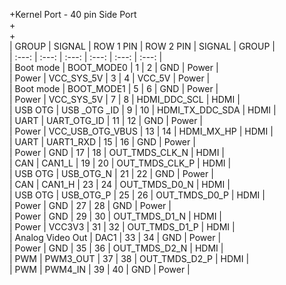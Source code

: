 +Kernel Port - 40 pin Side Port  
+  
+  
 | GROUP  | SIGNAL  | ROW 1 PIN  | ROW 2 PIN  | SIGNAL  | GROUP  |  
 | :---:  | :---:  | :---:  | :---:  | :---:  | :---:  |  
 | Boot mode  | BOOT_MODE0 | 1  | 2  | GND  | Power  |  
 | Power  | VCC_SYS_5V  | 3  | 4  | VCC_5V  | Power  |  
 | Boot mode  | BOOT_MODE1  | 5  | 6  | GND  | Power  |  
 | Power  | VCC_SYS_5V  | 7  | 8  | HDMI_DDC_SCL  | HDMI  |  
 | USB OTG  | USB _OTG _ID  | 9  | 10  | HDMI_TX_DDC_SDA  | HDMI  |  
 | UART  | UART_OTG_ID  | 11  | 12  | GND  | Power  |  
 | Power  | VCC_USB_OTG_VBUS  | 13  | 14  | HDMI_MX_HP  | HDMI  |  
 | UART  | UART1_RXD  | 15  | 16  | GND  | Power  |  
 | Power  | GND  | 17  | 18  | OUT_TMDS_CLK_N  | HDMI  |  
 | CAN  | CAN1_L  | 19  | 20  | OUT_TMDS_CLK_P  | HDMI  |  
 | USB OTG  | USB_OTG_N  | 21  | 22  | GND  | Power  |  
 | CAN  | CAN1_H  | 23  | 24  | OUT_TMDS_D0_N  | HDMI  |  
 | USB OTG  | USB_OTG_P  | 25  | 26  | OUT_TMDS_D0_P  | HDMI  |  
 | Power  | GND  | 27  | 28  | GND  | Power  |  
 | Power  | GND  | 29  | 30  | OUT_TMDS_D1_N  | HDMI  |  
 | Power  | VCC3V3  | 31  | 32  | OUT_TMDS_D1_P  | HDMI  |  
 | Analog Video Out  | DAC1  | 33  | 34  | GND  | Power  |  
 | Power  | GND  | 35  | 36  | OUT_TMDS_D2_N  | HDMI  |  
 | PWM  | PWM3_OUT  | 37  | 38  | OUT_TMDS_D2_P  | HDMI  |  
 | PWM  | PWM4_IN  | 39  | 40  | GND  | Power  |



